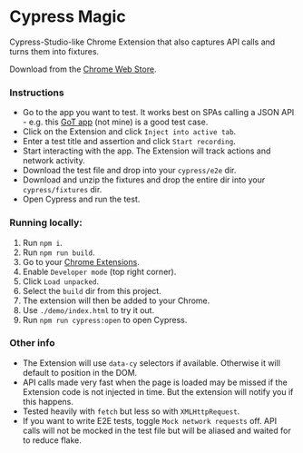 # Cypress Magic

Cypress-Studio-like Chrome Extension that also captures API calls and turns them into fixtures.

Download from the [Chrome Web Store](https://chromewebstore.google.com/detail/cypress-magic/hhlencikaokadnanfgnbebfobddfjdng).

### Instructions

- Go to the app you want to test. It works best on SPAs calling a JSON API - e.g. this [GoT app](https://sens3ii.github.io/React-Game-Of-Thrones-DB/#/home) (not mine) is a good test case.
- Click on the Extension and click `Inject into active tab`.
- Enter a test title and assertion and click `Start recording`.
- Start interacting with the app. The Extension will track actions and network activity.
- Download the test file and drop into your `cypress/e2e` dir.
- Download and unzip the fixtures and drop the entire dir into your `cypress/fixtures` dir.
- Open Cypress and run the test.

### Running locally:

1. Run `npm i`.
2. Run `npm run build`.
3. Go to your [Chrome Extensions](chrome://extensions/).
4. Enable `Developer mode` (top right corner).
5. Click `Load unpacked`.
6. Select the `build` dir from this project.
7. The extension will then be added to your Chrome.
8. Use `./demo/index.html` to try it out.
9. Run `npm run cypress:open` to open Cypress.

### Other info

- The Extension will use `data-cy` selectors if available. Otherwise it will default to position in the DOM.
- API calls made very fast when the page is loaded may be missed if the Extension code is not injected in time. But the extension will notify you if this happens.
- Tested heavily with `fetch` but less so with `XMLHttpRequest`.
- If you want to write E2E tests, toggle `Mock network requests` off. API calls will not be mocked in the test file but will be aliased and waited for to reduce flake.

